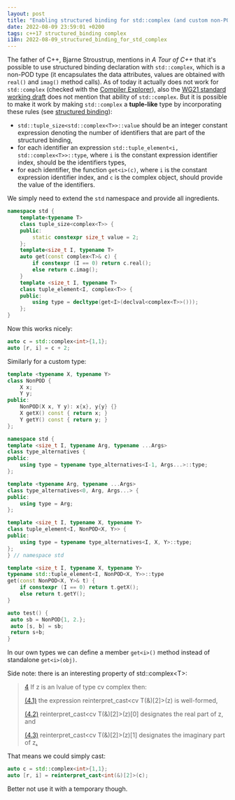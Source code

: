 ```yaml
---
layout: post
title: "Enabling structured binding for std::complex (and custom non-POD types)"
date: 2022-08-09 23:59:01 +0200
tags: c++17 structured_binding complex
i18n: 2022-08-09_structured_binding_for_std_complex
---
```


The father of C++, Bjarne Stroustrup, mentions in _A Tour of C++_ that it's possible to use structured binding declaration with `std::complex`, which is a non-POD type (it encapsulates the data attributes, values are obtained with `real()` and `imag()` method calls). As of today it actually does not work for `std::complex` (checked with the [Compiler Explorer](https://godbolt.org)), also the [WG21 standard working draft](https://eel.is/c++draft/) does not mention that ability of `std::complex`. But it is possible to make it work by making `std::complex` a __tuple-like__ type by incorporating these rules (see [structured binding](https://eel.is/c++draft/dcl.struct.bind#4)):

* `std::tuple_size<std::complex<T>>::value` should be an integer constant expression denoting the number of identifiers that are part of the structured binding,
* for each identifier an expression `std::tuple_element<i, std::complex<T>>::type`, where `i` is the constant expression identifier index, should be the identifiers types,
* for each identifier, the function `get<i>(c)`, where `i` is the constant expression identifier index, and `c` is the complex object, should provide the value of the identifiers.

We simply need to extend the `std` namespace and provide all ingredients.

```cpp
namespace std {
    template<typename T>
    class tuple_size<complex<T>> {
    public:
        static constexpr size_t value = 2;
    };
    template<size_t I, typename T>
    auto get(const complex<T>& c) {
        if constexpr (I == 0) return c.real();
        else return c.imag();
    }
    template <size_t I, typename T>
    class tuple_element<I, complex<T>> {
    public:
        using type = decltype(get<I>(declval<complex<T>>()));
    };
}
```

Now this works nicely:

```cpp
auto c = std::complex<int>{1,1};
auto [r, i] = c + 2;
```

Similarly for a custom type:

```cpp
template <typename X, typename Y>
class NonPOD {
    X x;
    Y y;
public:
    NonPOD(X x, Y y): x{x}, y{y} {}
    X getX() const { return x; }
    Y getY() const { return y; }
};

namespace std {
template <size_t I, typename Arg, typename ...Args>
class type_alternatives {
public:
    using type = typename type_alternatives<I-1, Args...>::type;
};

template <typename Arg, typename ...Args>
class type_alternatives<0, Arg, Args...> {
public:
    using type = Arg;
};

template <size_t I, typename X, typename Y>
class tuple_element<I, NonPOD<X, Y>> {
public:
    using type = typename type_alternatives<I, X, Y>::type;
};
} // namespace std

template <size_t I, typename X, typename Y>
typename std::tuple_element<I, NonPOD<X, Y>>::type
get(const NonPOD<X, Y>& t) {
    if constexpr (I == 0) return t.getX();
    else return t.getY();
}

auto test() {
 auto sb = NonPOD{1, 2.};
 auto [s, b] = sb;
 return s+b;
}
```

In our own types we can define a member `get<i>()` method instead of standalone `get<i>(obj)`.


Side note: there is an interesting property of std::complex&lt;T&gt;:
> [4](https://eel.is/c++draft/complex.numbers#general-4)
> If z is an lvalue of type cv complex<T> then:
>
>    [(4.1)](https://eel.is/c++draft/complex.numbers#general-4.1)
> the expression reinterpret_cast<cv T(&)[2]>(z) is well-formed,
>
>    [(4.2)](https://eel.is/c++draft/complex.numbers#general-4.2)
> reinterpret_cast<cv T(&)[2]>(z)[0] designates the real part of z, and
>
>    [(4.3)](https://eel.is/c++draft/complex.numbers#general-4.3)
> reinterpret_cast<cv T(&)[2]>(z)[1] designates the imaginary part of z[.](https://eel.is/c++draft/complex.numbers#general-4.sentence-1)

That means we could simply cast:

```cpp
auto c = std::complex<int>{1,1};
auto [r, i] = reinterpret_cast<int(&)[2]>(c);
```

Better not use it with a temporary though.
